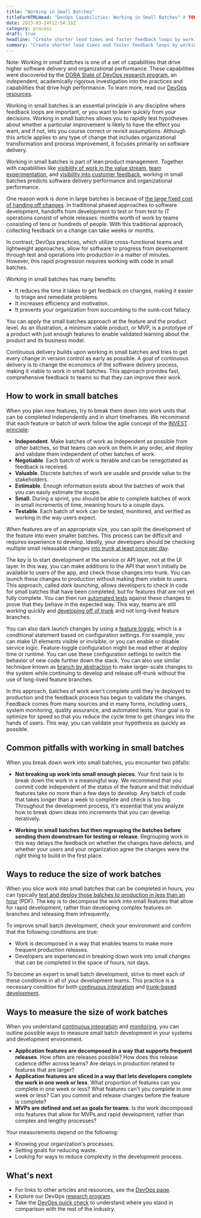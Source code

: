 ```yaml
---
title: "Working in Small Batches"
titleForHTMLHead: "DevOps Capabilities: Working in Small Batches" # TODO: can we DRY this out?
date: 2023-03-24T12:54:18Z
category: process
draft: true
headline: "Create shorter lead times and faster feedback loops by working in small batches. Learn common obstacles to this critical capability and how to overcome them."
summary: "Create shorter lead times and faster feedback loops by working in small batches. Learn common obstacles to this critical capability and how to overcome them."
---
```


Note: *Working in small batches* is one of a set of capabilities
that drive higher software delivery and organizational performance.
These capabilities were discovered by the
[DORA State of DevOps research program](/),
an independent, academically rigorous investigation into the practices and
capabilities that drive high performance. To learn more, read our
[DevOps resources](https://cloud.google.com/devops).

Working in small batches is an essential principle in any discipline where
feedback loops are important, or you want to learn quickly from your
decisions. Working in small batches allows you to rapidly test hypotheses about
whether a particular improvement is likely to have the effect you want, and if
not, lets you course correct or revisit assumptions. Although this article
applies to any type of change that includes organizational transformation and
process improvement, it focuses primarily on software delivery.

Working in small batches is part of lean product management. Together with
capabilities like
[visibility of work in the value stream](/devops-capabilities/process/work-visibility-in-value-stream),
[team experimentation](/devops-capabilities/process/team-experimentation),
and
[visibility into customer feedback](/devops-capabilities/process/customer-feedback), working in small batches predicts software
delivery performance and organizational performance.

One reason work is done in large batches is because of
[the large fixed cost of handing off changes](/devops-capabilities/process/streamlining-change-approval).
In traditional phased approaches to software development, handoffs from
development to test or from test to IT operations consist of whole releases:
months worth of work by teams consisting of tens or hundreds of people. With
this traditional approach, collecting feedback on a change can take weeks or
months.

In contrast, DevOps practices, which utilize cross-functional teams and
lightweight approaches, allow for software to progress from development through
test and operations into production in a matter of minutes. However, this
rapid progression requires working with code in small batches.

Working in small batches has many benefits:

-   It reduces the time it takes to get feedback on changes, making it
    easier to triage and remediate problems.
-   It increases efficiency and motivation.
-   It prevents your organization from succumbing to the sunk-cost fallacy.

You can apply the small batches approach at the feature and the product level.
As an illustration, a minimum viable product, or MVP, is a prototype of a
product with just enough features to enable validated learning about the product
and its business model.

Continuous delivery builds upon working in small batches and tries to get every
change in version control as early as possible. A goal of continuous
delivery is to change the economics of the software delivery process, making it
viable to work in small batches. This approach provides fast, comprehensive
feedback to teams so that they can improve their work.

## How to work in small batches

When you plan new features, try to break them down into work units that can be
completed independently and in short timeframes. We recommend that each feature
or batch of work follow the agile concept of the
[INVEST principle](https://wikipedia.org/wiki/INVEST_(mnemonic)):

-   **Independent**. Make batches of work as independent as possible from
    other batches, so that teams can work on them in any order, and deploy and
    validate them independent of other batches of work.
-   **Negotiable**. Each batch of work is iterable and can be renegotiated
    as feedback is received.
-   **Valuable**. Discrete batches of work are usable and provide value to
    the stakeholders.
-   **Estimable**. Enough information exists about the batches of work that
    you can easily estimate the scope.
-   **Small**. During a sprint, you should be able to complete batches of work
    in small increments of time, meaning hours to a couple days.
-   **Testable**. Each batch of work can be tested, monitored, and verified
    as working in the way users expect.

When features are of an appropriate size, you can split the development of the
feature into even smaller batches. This process can be difficult and requires
experience to develop. Ideally, your developers should be checking multiple
small releasable changes
[into trunk at least once per day](/devops-capabilities/technical/trunk-based-development).

The key is to start development at the service or API layer, not at the UI
layer. In this way, you can make additions to the API that won't initially be
available to users of the app, and check those changes into trunk. You can
launch these changes to production without making them visible to users. This
approach, called _dark launching_, allows developers to check in code for small
batches that have been completed, but for features that are not yet fully
complete. You can then run
[automated tests](/devops-capabilities/technical/test-automation)
against these changes to prove that they behave in the expected way. This way,
teams are still working quickly and
[developing off of trunk](/devops-capabilities/technical/trunk-based-development)
and not long-lived feature branches.

You can also dark launch changes by using a
[feature toggle](https://martinfowler.com/bliki/FeatureToggle.html),
which is a conditional statement based on configuration settings. For example,
you can make UI elements visible or invisible, or you can enable or disable
service logic. Feature-toggle configuration might be read either at deploy time or
runtime. You can use these configuration settings to switch the behavior of new
code further down the stack. You can also use similar technique known as
[branch by abstraction](https://continuousdelivery.com/2011/05/make-large-scale-changes-incrementally-with-branch-by-abstraction/)
to make larger-scale changes to the system while continuing to develop and
release off-trunk without the use of long-lived feature branches.

In this approach, batches of work aren't complete until they're deployed to
production and the feedback process has begun to validate the changes. Feedback
comes from many sources and in many forms, including users, system monitoring,
quality assurance, and automated tests. Your goal is to optimize for speed so
that you reduce the cycle time to get changes into the hands of users. This way,
you can validate your hypothesis as quickly as possible.

## Common pitfalls with working in small batches

When you break down work into small batches, you encounter two pitfalls:

-   **Not breaking up work into small enough pieces**. Your first task is
    to break down the work in a meaningful way. We recommend that you commit
    code independent of the status of the feature and that individual features
    take no more than a few days to develop. Any batch of code that takes longer
    than a week to complete and check is too big. Throughout the development
    process, it's essential that you analyze how to break down ideas into
    increments that you can develop iteratively.

-   **Working in small batches but then regrouping the batches before
    sending them downstream for testing or release**. Regrouping work in this
    way delays the feedback on whether the changes have defects, and whether
    your users and your organization agree the changes were the right thing to
    build in the first place.

## Ways to reduce the size of work batches

When you slice work into small batches that can be completed in hours, you can
typically
[test and deploy those batches to production in less than an hour](https://services.google.com/fh/files/misc/state-of-devops-2016.pdf)
(PDF). The key is to decompose the work into small features that allow for rapid
development, rather than developing complex features on branches and releasing
them infrequently.

To improve small batch development, check your environment and confirm that the
following conditions are true:

-   Work is decomposed in a way that enables teams to make more frequent
    production releases.
-   Developers are experienced in breaking down work into small changes that
    can be completed in the space of hours, not days.

To become an expert in small batch development, strive to meet each of these conditions in
all of your development teams. This practice is a necessary condition for both
[continuous integration](/devops-capabilities/technical/continuous-integration)
and
[trunk-based development](/devops-capabilities/technical/trunk-based-development).

## Ways to measure the size of work batches

When you understand
[continuous integration](/devops-capabilities/technical/continuous-integration)
and
[monitoring](/devops-capabilities/process/monitoring-systems),
you can outline possible ways to measure small batch development in your systems
and development environment.

-   **Application features are decomposed in a way that supports frequent
    releases**. How often are releases possible? How does this release cadence
    differ across teams? Are delays in production related to features that are
    larger?
-   **Application features are sliced in a way that lets developers complete
    the work in one week or less**. What proportion of features can you
    complete in one week or less? What features can't you complete in one week
    or less? Can you commit and release changes before the feature is complete?
-   **MVPs are defined and set as goals for teams**. Is the work decomposed
    into features that allow for MVPs and rapid development, rather than
    complex and lengthy processes?

Your measurements depend on the following:

-   Knowing your organization's processes.
-   Setting goals for reducing waste.
-   Looking for ways to reduce complexity in the development process.

## What's next

-   For links to other articles and resources, see the
    [DevOps page](https://cloud.google.com/devops).
-   Explore our DevOps
    [research program](/).
-   Take the
    [DevOps quick check](/quickcheck/)
    to understand where you stand in comparison with the rest of the industry.
